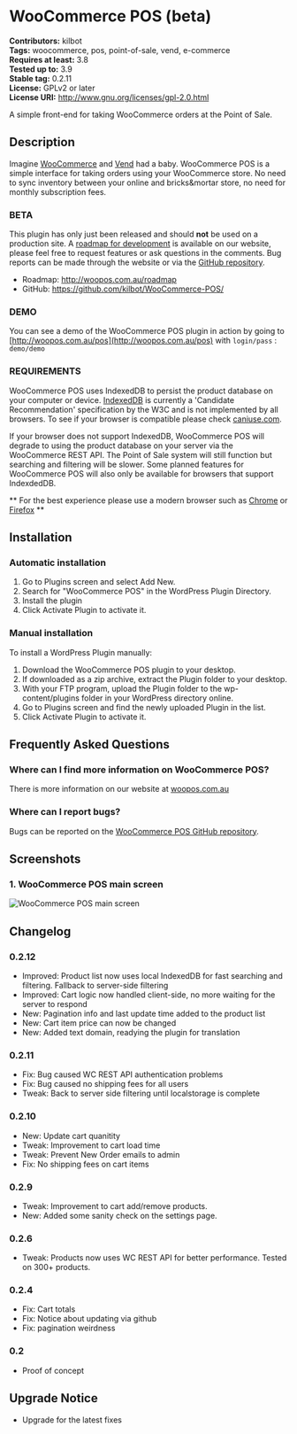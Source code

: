# WooCommerce POS (beta) #
**Contributors:** kilbot  
**Tags:** woocommerce, pos, point-of-sale, vend, e-commerce  
**Requires at least:** 3.8  
**Tested up to:** 3.9  
**Stable tag:** 0.2.11  
**License:** GPLv2 or later  
**License URI:** http://www.gnu.org/licenses/gpl-2.0.html  

A simple front-end for taking WooCommerce orders at the Point of Sale.

## Description ##

Imagine [WooCommerce](http://www.woothemes.com/woocommerce/) and [Vend](http://www.vendhq.com/) had a baby. WooCommerce POS is a simple interface for taking orders using your WooCommerce store. No need to sync inventory between your online and bricks&mortar store, no need for monthly subscription fees.

### BETA ###
This plugin has only just been released and should **not** be used on a production site. A [roadmap for development](http://woopos.com.au/roadmap) is available on our website, please feel free to request features or ask questions in the comments. Bug reports can be made through the website or via the [GitHub repository](https://github.com/kilbot/WooCommerce-POS/issues).

* Roadmap: http://woopos.com.au/roadmap
* GitHub: https://github.com/kilbot/WooCommerce-POS/

### DEMO ###
You can see a demo of the WooCommerce POS plugin in action by going to [http://woopos.com.au/pos](http://woopos.com.au/pos) with `login/pass` : `demo/demo`

### REQUIREMENTS ###
WooCommerce POS uses IndexedDB to persist the product database on your computer or device. [IndexedDB](http://www.w3.org/TR/IndexedDB/) is currently a 'Candidate Recommendation' specification by the W3C and is not implemented by all browsers. To see if your browser is compatible please check [caniuse.com](http://caniuse.com/indexeddb).

If your browser does not support IndexedDB, WooCommerce POS will degrade to using the product database on your server via the WooCommerce REST API. The Point of Sale system will still function but searching and filtering will be slower. Some planned features for WooCommerce POS will also only be available for browsers that support IndexdedDB.

** For the best experience please use a modern browser such as [Chrome](http://www.google.com/chrome) or [Firefox](http://getfirefox.com) **

## Installation ##

### Automatic installation ###
1. Go to Plugins screen and select Add New.
2. Search for "WooCommerce POS" in the WordPress Plugin Directory.
3. Install the plugin
4. Click Activate Plugin to activate it.

### Manual installation ###
To install a WordPress Plugin manually:

1. Download the WooCommerce POS plugin to your desktop.
2. If downloaded as a zip archive, extract the Plugin folder to your desktop.
3. With your FTP program, upload the Plugin folder to the wp-content/plugins folder in your WordPress directory online.
4. Go to Plugins screen and find the newly uploaded Plugin in the list.
5. Click Activate Plugin to activate it.


## Frequently Asked Questions ##

### Where can I find more information on WooCommerce POS? ###
There is more information on our website at [woopos.com.au](http://woopos.com.au)

### Where can I report bugs? ###
Bugs can be reported on the [WooCommerce POS GitHub repository](https://github.com/kilbot/WooCommerce-POS).

## Screenshots ##

### 1. WooCommerce POS main screen ###
![WooCommerce POS main screen](http://s.wordpress.org/extend/plugins/woocommerce-pos-(beta)/screenshot-1.png)


## Changelog ##

### 0.2.12 ###
* Improved: Product list now uses local IndexedDB for fast searching and filtering. Fallback to server-side filtering
* Improved: Cart logic now handled client-side, no more waiting for the server to respond
* New: Pagination info and last update time added to the product list
* New: Cart item price can now be changed
* New: Added text domain, readying the plugin for translation

### 0.2.11 ###
* Fix: Bug caused WC REST API authentication problems
* Fix: Bug caused no shipping fees for all users
* Tweak: Back to server side filtering until localstorage is complete

### 0.2.10 ###
* New: Update cart quanitity
* Tweak: Improvement to cart load time
* Tweak: Prevent New Order emails to admin
* Fix: No shipping fees on cart items

### 0.2.9 ###
* Tweak: Improvement to cart add/remove products.
* New: Added some sanity check on the settings page.

### 0.2.6 ###
* Tweak: Products now uses WC REST API for better performance. Tested on 300+ products. 

### 0.2.4 ###
* Fix: Cart totals
* Fix: Notice about updating via github
* Fix: pagination weirdness

### 0.2 ###
* Proof of concept

## Upgrade Notice ##

* Upgrade for the latest fixes